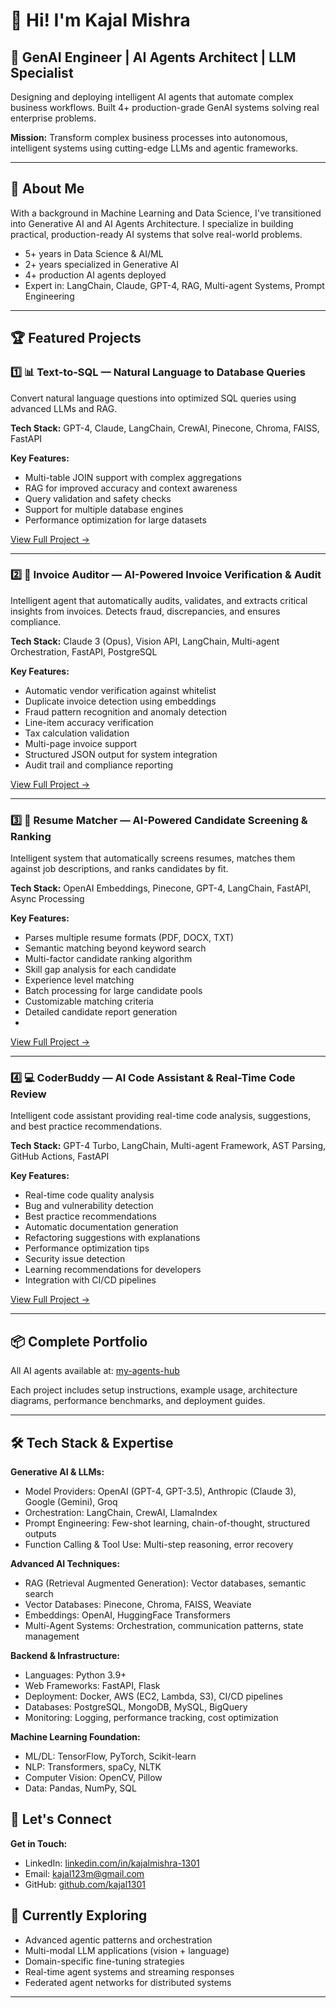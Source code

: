 # 👋 Hi! I'm Kajal Mishra

## 🤖 GenAI Engineer | AI Agents Architect | LLM Specialist

Designing and deploying intelligent AI agents that automate complex business workflows. Built 4+ production-grade GenAI systems solving real enterprise problems.

**Mission:** Transform complex business processes into autonomous, intelligent systems using cutting-edge LLMs and agentic frameworks.

---

## 🚀 About Me

With a background in Machine Learning and Data Science, I've transitioned into Generative AI and AI Agents Architecture. I specialize in building practical, production-ready AI systems that solve real-world problems.

- 5+ years in Data Science & AI/ML
- 2+ years specialized in Generative AI
- 4+ production AI agents deployed
- Expert in: LangChain, Claude, GPT-4, RAG, Multi-agent Systems, Prompt Engineering

---

## 🏆 Featured Projects

### 1️⃣ 📊 Text-to-SQL — Natural Language to Database Queries

Convert natural language questions into optimized SQL queries using advanced LLMs and RAG.

**Tech Stack:** GPT-4, Claude, LangChain, CrewAI, Pinecone, Chroma, FAISS, FastAPI

**Key Features:**
- Multi-table JOIN support with complex aggregations
- RAG for improved accuracy and context awareness
- Query validation and safety checks
- Support for multiple database engines
- Performance optimization for large datasets

[View Full Project →](https://github.com/kajal1301/my-agents-hub/tree/main/Projects/02_text_to_sql)

---

### 2️⃣ 💼 Invoice Auditor — AI-Powered Invoice Verification & Audit

Intelligent agent that automatically audits, validates, and extracts critical insights from invoices. Detects fraud, discrepancies, and ensures compliance.

**Tech Stack:** Claude 3 (Opus), Vision API, LangChain, Multi-agent Orchestration, FastAPI, PostgreSQL

**Key Features:**
- Automatic vendor verification against whitelist
- Duplicate invoice detection using embeddings
- Fraud pattern recognition and anomaly detection
- Line-item accuracy verification
- Tax calculation validation
- Multi-page invoice support
- Structured JSON output for system integration
- Audit trail and compliance reporting

[View Full Project →](https://github.com/kajal1301/my-agents-hub/tree/main/Projects/01_invoice_auditor)

---

### 3️⃣ 🎯 Resume Matcher — AI-Powered Candidate Screening & Ranking

Intelligent system that automatically screens resumes, matches them against job descriptions, and ranks candidates by fit.

**Tech Stack:** OpenAI Embeddings, Pinecone, GPT-4, LangChain, FastAPI, Async Processing

**Key Features:**
- Parses multiple resume formats (PDF, DOCX, TXT)
- Semantic matching beyond keyword search
- Multi-factor candidate ranking algorithm
- Skill gap analysis for each candidate
- Experience level matching
- Batch processing for large candidate pools
- Customizable matching criteria
- Detailed candidate report generation
- 
[View Full Project →](https://github.com/kajal1301/my-agents-hub/tree/main/Projects/03_resume_matcher)

---

### 4️⃣ 💻 CoderBuddy — AI Code Assistant & Real-Time Code Review

Intelligent code assistant providing real-time code analysis, suggestions, and best practice recommendations.

**Tech Stack:** GPT-4 Turbo, LangChain, Multi-agent Framework, AST Parsing, GitHub Actions, FastAPI

**Key Features:**
- Real-time code quality analysis
- Bug and vulnerability detection
- Best practice recommendations
- Automatic documentation generation
- Refactoring suggestions with explanations
- Performance optimization tips
- Security issue detection
- Learning recommendations for developers
- Integration with CI/CD pipelines

[View Full Project →](https://github.com/kajal1301/my-agents-hub/tree/main/Projects/04_CoderBuddy)

---

## 📦 Complete Portfolio

All AI agents available at: [my-agents-hub](https://github.com/kajal1301/my-agents-hub)

Each project includes setup instructions, example usage, architecture diagrams, performance benchmarks, and deployment guides.

---

## 🛠️ Tech Stack & Expertise

**Generative AI & LLMs:**
- Model Providers: OpenAI (GPT-4, GPT-3.5), Anthropic (Claude 3), Google (Gemini), Groq
- Orchestration: LangChain, CrewAI, LlamaIndex
- Prompt Engineering: Few-shot learning, chain-of-thought, structured outputs
- Function Calling & Tool Use: Multi-step reasoning, error recovery

**Advanced AI Techniques:**
- RAG (Retrieval Augmented Generation): Vector databases, semantic search
- Vector Databases: Pinecone, Chroma, FAISS, Weaviate
- Embeddings: OpenAI, HuggingFace Transformers
- Multi-Agent Systems: Orchestration, communication patterns, state management

**Backend & Infrastructure:**
- Languages: Python 3.9+
- Web Frameworks: FastAPI, Flask
- Deployment: Docker, AWS (EC2, Lambda, S3), CI/CD pipelines
- Databases: PostgreSQL, MongoDB, MySQL, BigQuery
- Monitoring: Logging, performance tracking, cost optimization

**Machine Learning Foundation:**
- ML/DL: TensorFlow, PyTorch, Scikit-learn
- NLP: Transformers, spaCy, NLTK
- Computer Vision: OpenCV, Pillow
- Data: Pandas, NumPy, SQL

## 🔗 Let's Connect 

**Get in Touch:**
- LinkedIn: [linkedin.com/in/kajalmishra-1301](https://linkedin.com/in/kajalmishra-1301)
- Email: kajal123m@gmail.com
- GitHub: [github.com/kajal1301](https://github.com/kajal1301)

## 🚀 Currently Exploring

- Advanced agentic patterns and orchestration
- Multi-modal LLM applications (vision + language)
- Domain-specific fine-tuning strategies
- Real-time agent systems and streaming responses
- Federated agent networks for distributed systems

---
